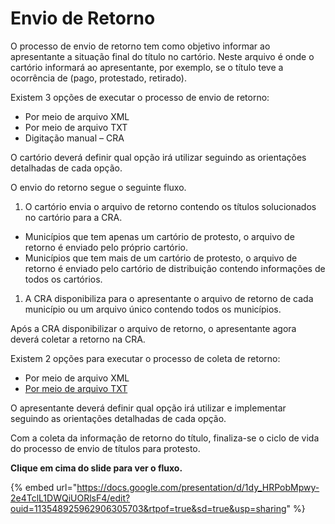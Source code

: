 # Envio de Retorno

O processo de envio de retorno tem como objetivo informar ao apresentante a situação final do título no cartório. Neste arquivo é onde o cartório informará ao apresentante, por exemplo, se o título teve a ocorrência de (pago, protestado, retirado).

Existem 3 opções de executar o processo de envio de retorno:

* Por meio de arquivo XML
* Por meio de arquivo TXT
* Digitação manual – CRA

O cartório deverá definir qual opção irá utilizar seguindo as orientações detalhadas de cada opção.

O envio do retorno segue o seguinte fluxo.

1. O cartório envia o arquivo de retorno contendo os títulos solucionados no cartório para a CRA.

* Municípios que tem apenas um cartório de protesto, o arquivo de retorno é enviado pelo próprio cartório.
* Municípios que tem mais de um cartório de protesto, o arquivo de retorno é enviado pelo cartório de distribuição contendo informações de todos os cartórios.

1. A CRA disponibiliza para o apresentante o arquivo de retorno de cada município ou um arquivo único contendo todos os municípios.

Após a CRA disponibilizar o arquivo de retorno, o apresentante agora deverá coletar a retorno na CRA.

Existem 2 opções para executar o processo de coleta de retorno:

* Por meio de arquivo XML
* [Por meio de arquivo TXT](http://manual.crabr.com.br/manual/?p=271)

O apresentante deverá definir qual opção irá utilizar e implementar seguindo as orientações detalhadas de cada opção.

Com a coleta da informação de retorno do título, finaliza-se o ciclo de vida do processo de envio de títulos para protesto.

**Clique em cima do slide para ver o fluxo.**

{% embed url="https://docs.google.com/presentation/d/1dy_HRPobMpwy-2e4TclL1DWQiUORlsF4/edit?ouid=113548925962906305703&rtpof=true&sd=true&usp=sharing" %}

